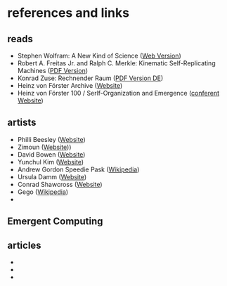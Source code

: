 # references and links

## reads
- Stephen Wolfram: A New Kind of Science ([Web Version](https://www.wolframscience.com/nks/))
- Robert A. Freitas Jr. and Ralph C. Merkle: Kinematic Self-Replicating Machines ([PDF Version](https://silo.pub/kinematic-self-replicating-machines.html))
- Konrad Zuse: Rechnender Raum ([PDF Version DE](http://webmail.inb.uni-luebeck.de/~claussen/sysbio2012/zuse_76scan.pdf))
- Heinz von Förster Archive ([Website](https://hvfoerster.univie.ac.at/index.html))
- Heinz von Förster 100 / Serlf-Organization and Emergence ([conferent Website](https://hvfoerster.univie.ac.at/congress/SelfOrganization.html))

## artists
- Philli Beesley ([Website](https://www.philipbeesleystudioinc.com/))
- Zimoun ([Website](https://www.zimoun.net/)))
- David Bowen ([Website](https://www.dwbowen.com/))
- Yunchul Kim ([Website](https://yunchulkim.net/))
- Andrew Gordon Speedie Pask ([Wikipedia](https://en.wikipedia.org/wiki/Gordon_Pask))
- Ursula Damm ([Website](https://ursuladamm.de/))
- Conrad Shawcross ([Website](https://conradshawcross.com/))
- Gego ([Wikipedia](https://en.wikipedia.org/wiki/Gego))
- 

## Emergent Computing


## articles
-
-
-
